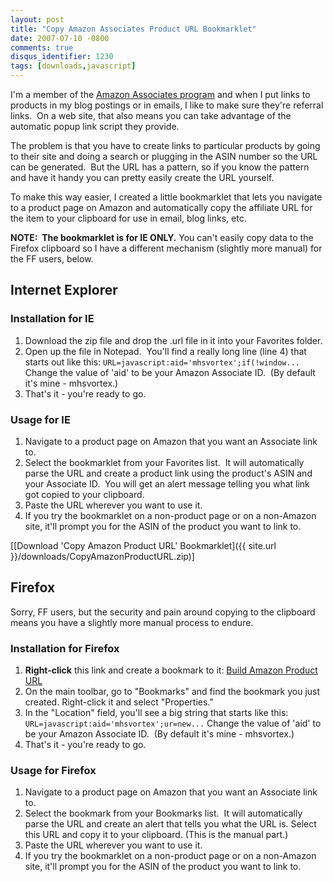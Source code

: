 ```yaml
---
layout: post
title: "Copy Amazon Associates Product URL Bookmarklet"
date: 2007-07-10 -0800
comments: true
disqus_identifier: 1230
tags: [downloads,javascript]
---
```

I'm a member of the [Amazon Associates
program](http://associates.amazon.com) and when I put links to products
in my blog postings or in emails, I like to make sure they're referral
links.  On a web site, that also means you can take advantage of the
automatic popup link script they provide.

The problem is that you have to create links to particular products by
going to their site and doing a search or plugging in the ASIN number so
the URL can be generated.  But the URL has a pattern, so if you know the
pattern and have it handy you can pretty easily create the URL yourself.

To make this way easier, I created a little bookmarklet that lets you
navigate to a product page on Amazon and automatically copy the
affiliate URL for the item to your clipboard for use in email, blog
links, etc.

**NOTE:  The bookmarklet is for IE ONLY.** You can't easily copy data to
the Firefox clipboard so I have a different mechanism (slightly more
manual) for the FF users, below.

## Internet Explorer

### Installation for IE

1. Download the zip file and drop the .url file in it into your
    Favorites folder.
2. Open up the file in Notepad.  You'll find a really long line (line
    4) that starts out like this:
     `URL=javascript:aid='mhsvortex';if(!window...`
     Change the value of 'aid' to be your Amazon Associate ID.  (By
    default it's mine - mhsvortex.)
3. That's it - you're ready to go.

### Usage for IE

1. Navigate to a product page on Amazon that you want an Associate link
    to.
2. Select the bookmarklet from your Favorites list.  It will
    automatically parse the URL and create a product link using the
    product's ASIN and your Associate ID.  You will get an alert message
    telling you what link got copied to your clipboard.
3. Paste the URL wherever you want to use it.
4. If you try the bookmarklet on a non-product page or on a non-Amazon
    site, it'll prompt you for the ASIN of the product you want to link
    to.

[[Download 'Copy Amazon Product URL'
Bookmarklet]({{ site.url }}/downloads/CopyAmazonProductURL.zip)]

## Firefox

Sorry, FF users, but the security and pain around copying to the
clipboard means you have a slightly more manual process to endure.

### Installation for Firefox

1. **Right-click** this link and create a bookmark to it: [Build Amazon
    Product
    URL](javascript:aid='mhsvortex';ur=new%20RegExp('<sup>(https?:\/\/www\.amazon\.[</sup>\/]+)(.*\/([A-Z0-9]{10})\/)?.*$');ur.exec(location.href);svr=RegExp.$1;if(!svr){svr='http://www.amazon.com'}asin=RegExp.$3;if(!asin){asin=prompt('Enter%20the%20product%20ASIN%20number.');}if(!asin){void(null)}else{lnk='http://www.amazon.com/dp/'+asin+'?tag='+aid;alert('Amazon%20Associates%20Link:%20'+lnk);})
2. On the main toolbar, go to "Bookmarks" and find the bookmark you
    just created. Right-click it and select "Properties."
3. In the "Location" field, you'll see a big string that starts like
    this:
     `URL=javascript:aid='mhsvortex';ur=new...`
     Change the value of 'aid' to be your Amazon Associate ID.  (By
    default it's mine - mhsvortex.)
4. That's it - you're ready to go.

### Usage for Firefox

1. Navigate to a product page on Amazon that you want an Associate link
    to.
2. Select the bookmark from your Bookmarks list.  It will automatically
    parse the URL and create an alert that tells you what the URL is.
    Select this URL and copy it to your clipboard. (This is the manual
    part.)
3. Paste the URL wherever you want to use it.
4. If you try the bookmarklet on a non-product page or on a non-Amazon
    site, it'll prompt you for the ASIN of the product you want to link
    to.

